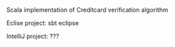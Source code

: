 
Scala implementation of Creditcard verification algorithm

Eclise project:
sbt eclipse

IntelliJ project:
???
